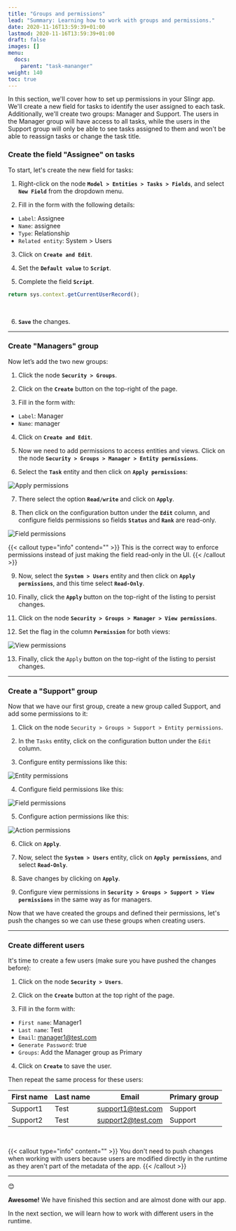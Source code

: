 ```yaml
---
title: "Groups and permissions"
lead: "Summary: Learning how to work with groups and permissions."
date: 2020-11-16T13:59:39+01:00
lastmod: 2020-11-16T13:59:39+01:00
draft: false
images: []
menu:
  docs:
    parent: "task-mananger"
weight: 140
toc: true
---
```

In this section, we'll cover how to set up permissions in your Slingr app. We'll create a new field for tasks to identify the user assigned to each task. Additionally, we'll create two groups: Manager and Support. The users in the Manager group will have access to all tasks, while the users in the Support group will only be able to see tasks assigned to them and won't be able to reassign tasks or change the task title.

### Create the field "Assignee" on tasks

To start, let's create the new field for tasks:

1. Right-click on the node **`Model > Entities > Tasks > Fields`**, and select **`New Field`** from the dropdown menu.

2. Fill in the form with the following details:
  - `Label`: Assignee
  - `Name`: assignee
  - `Type`: Relationship
  - `Related entity`: System > Users

3. Click on **`Create and Edit`**.

4. Set the **`Default value`** to **`Script`**.

5. Complete the field **`Script`**.

```js
return sys.context.getCurrentUserRecord();
```
<br>

6. **`Save`** the changes.

---

### Create "Managers" group

Now let’s add the two new groups:
1. Click the node **`Security > Groups`**.

2. Click on the **`Create`** button on the top-right of the page.

3. Fill in the form with:  
  - `Label`: Manager
  - `Name`: manager

4. Click on **`Create and Edit`**.

5. Now we need to add permissions to access entities and views. Click on the node **`Security > Groups > Manager > Entity permissions`**.

6. Select the **`Task`** entity and then click on **``Apply permissions``**:

![Apply permissions](https://pmorales.github.io/slingrDoc/images/vendor/task-mananger/groups/p.png)

7. There select the option **`Read/write`** and click on **`Apply`**.

8. Then click on the configuration button under the **`Edit`** column, and configure fields permissions so fields **`Status`** and **`Rank`** are read-only.

![Field permissions](https://pmorales.github.io/slingrDoc/images/vendor/task-mananger/groups/pp.png)

{{< callout type="info" contend="" >}}
  This is the correct way to enforce permissions instead of just making the field read-only in the UI.
{{< /callout >}}


9. Now, select the **`System > Users`** entity and then click on **`Apply permissions`**, and this time select **`Read-Only`**.

10. Finally, click the **`Apply`** button on the top-right of the listing to persist changes.

11. Click on the node **`Security > Groups > Manager > View permissions`**.

12. Set the flag in the column **`Permission`** for both views:

![View permissions](https://pmorales.github.io/slingrDoc/images/vendor/task-mananger/groups/ppp.png)

13. Finally, click the `Apply` button on the top-right of the listing to persist changes.

---

### Create a "Support" group

Now that we have our first group, create a new group called Support, and add some permissions to it:

1. Click on the node `Security > Groups > Support > Entity permissions`.

2. In the `Tasks` entity, click on the configuration button under the `Edit` column.

3. Configure entity permissions like this:

![Entity permissions](https://pmorales.github.io/slingrDoc/images/vendor/task-mananger/groups/pppp.png)

4. Configure field permissions like this:

![Field permissions](https://pmorales.github.io/slingrDoc/images/vendor/task-mananger/groups/ppppp.png)

5. Configure action permissions like this:

![Action permissions](https://pmorales.github.io/slingrDoc/images/vendor/task-mananger/groups/pppppp.png)

6. Click on **`Apply`**.

7. Now, select the **`System > Users`** entity, click on **`Apply permissions`**, and select **`Read-Only`**.

8. Save changes by clicking on **`Apply`**.

9. Configure view permissions in **`Security > Groups > Support > View permissions`** in the same way as for managers.

Now that we have created the groups and defined their permissions, let's push the changes so we can use these groups when creating users. 

---

### Create different users

It's time to create a few users (make sure you have pushed the changes before):

1. Click on the node **`Security > Users`**.

2. Click on the **`Create`** button at the top right of the page.

3. Fill in the form with:
- `First name`: Manager1
- `Last name`: Test
- `Email`: manager1@test.com
- `Generate Password`: true
- `Groups`: Add the Manager group as Primary

4. Click on **`Create`** to save the user.

Then repeat the same process for these users:

| First name | Last name | Email             | Primary group |
| ---------- | --------- | ------------------| ------------- |
| Support1   | Test      | support1@test.com | Support       |
| Support2   | Test      | support2@test.com | Support       |

<br>

{{< callout type="info" content="" >}}
You don't need to push changes when working with users because users are modified directly in the runtime as they aren't part of the metadata of the app.
{{< /callout >}}

---

😊

**Awesome!** We have finished this section and are almost done with our app.

In the next section, we will learn how to work with different users in the runtime.
